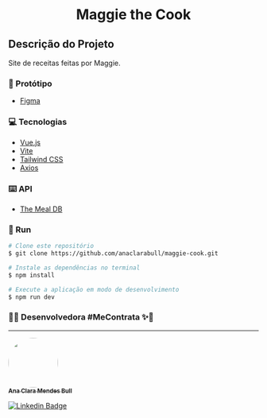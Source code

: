 <h1 align="center">Maggie the Cook</h1>
<h2> Descrição do Projeto</h2>
<p>Site de receitas feitas por Maggie.</p>

### 🎨 Protótipo

- [Figma](https://www.figma.com/file/MdvndxJlc2JUc43qJeC5Ta/Maggie?node-id=0%3A1&t=gtSqBZm8CvGHwAzo-1)

### 💻 Tecnologias

- [Vue.js](https://vuejs.org/)
- [Vite](https://vitejs.dev/)
- [Tailwind CSS](https://tailwindcss.com/)
- [Axios](https://www.npmjs.com/package/axios)

### ⌨️ API

- [The Meal DB](https://www.themealdb.com/api.php)


### 🎲 Run

```bash
# Clone este repositório
$ git clone https://github.com/anaclarabull/maggie-cook.git

# Instale as dependências no terminal
$ npm install

# Execute a aplicação em modo de desenvolvimento
$ npm run dev
```

### 👨‍🚀 Desenvolvedora #MeContrata ✨💙
---

<a href="https://github.com/anaclarabull">
 <img style="border-radius: 50%;" src="https://avatars.githubusercontent.com/u/89466535?v=4" width="100px;" alt=""/>
 <br />
 <sub><b>Ana Clara Mendes Bull</b></sub></a>

[![Linkedin Badge](https://img.shields.io/badge/-Ana-blue?style=flat-square&logo=Linkedin&logoColor=white&link=https://www.linkedin.com/in/ana-clara-mendes-bull-64649a149/)](https://www.linkedin.com/in/ana-clara-mendes-bull-64649a149/) 